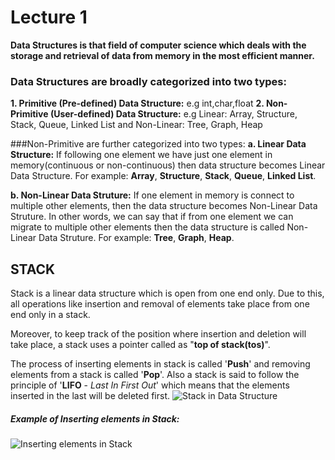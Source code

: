 # Lecture 1


**Data Structures is that field of computer science which deals with the storage and retrieval of data from memory in the most efficient manner.**


### Data Structures are broadly categorized into two types:
**1. Primitive (Pre-defined) Data Structure:** e.g int,char,float
**2. Non-Primitive (User-defined) Data Structure:** e.g Linear: Array, Structure, Stack, Queue, Linked List and Non-Linear: Tree, Graph, Heap

###Non-Primitive  are further categorized into two types:
**a. Linear Data Structure:** If following one element we have just one element in memory(continuous or non-continuous) then data structure becomes Linear Data Structure. For example: **Array**, **Structure**, **Stack**, **Queue**, **Linked List**.

**b. Non-Linear Data Struture:** If one element in memory is connect to multiple other elements, then the data structure becomes Non-Linear Data Struture. In other words, we can say that if from one element we can migrate to multiple other elements then the data structure is called Non-Linear Data Struture. For example: **Tree**, **Graph**, **Heap**.

## STACK

Stack is a linear data structure which is open from one end only. Due to this, all operations like insertion and removal of elements take place from one end only in a stack.

Moreover, to keep track of the position where insertion and deletion will take place, a stack uses a pointer called as "**top of stack(tos)**".

The process of inserting elements in stack is called '**Push**' and removing elements from a stack is called '**Pop**'. Also a stack is said to follow the principle of '**LIFO** - _Last In First Out_' which means that the elements inserted in the last will be deleted first.
![Stack in Data Structure](https://s19.postimg.org/cogsupl0j/stack_data_structure.png)

##### Example of Inserting elements in Stack:
![Inserting elements in Stack](https://s19.postimg.org/sb8282ysj/Stack_data_structure.png)
